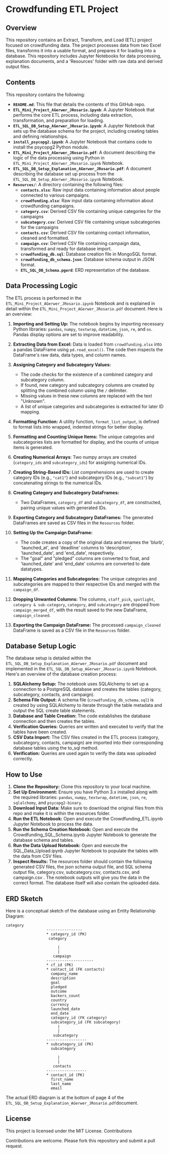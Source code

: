       
# Crowdfunding ETL Project

## Overview

This repository contains an Extract, Transform, and Load (ETL) project focused on crowdfunding data. The project processes data from two Excel files, transforms it into a usable format, and prepares it for loading into a database. This repository includes Jupyter Notebooks for data processing, explanation documents, and a 'Resources' folder with raw data and derived output files.

## Contents

This repository contains the following:

*   **`README.md`**: This file that details the contents of this GitHub repo.
*   **`ETL_Mini_Project_AGerwer_JRosario.ipynb`**: A Jupyter Notebook that performs the core ETL process, including data extraction, transformation, and preparation for loading.
*   **`ETL_SQL_DB_Setup_AGerwer_JRosario.ipynb`**: A Jupyter Notebook that sets up the database schema for the project, including creating tables and defining relationships.
*   **`install_psycopg2.ipynb`**: A Jupyter Notebook that contains code to install the psycopg2 Python module.
*   **`ETL_Mini_Project_AGerwer_JRosario.pdf`**: A document describing the logic of the data processing using Python in `ETL_Mini_Project_AGerwer_JRosario.ipynb` Notebook.
*   **`ETL_SQL_DB_Setup_Explanation_AGerwer_JRosario.pdf`**: A document describing the database set up process from the `ETL_SQL_DB_Setup_AGerwer_JRosario.ipynb` Notebook.
*   **`Resources/`**: A directory containing the following files:
    *   **`contacts.xlsx`**: Raw input data containing information about people connected to various campaigns.
    *   **`crowdfunding.xlsx`**: Raw input data containing information about crowdfunding campaigns.
    *   **`category.csv`**: Derived CSV file containing unique categories for the campaigns
    *   **`subcategory.csv`**: Derived CSV file containing unique subcategories for the campaigns
    *   **`contacts.csv`**: Derived CSV file containing contact information, cleaned and formatted.
    *   **`campaign.csv`**: Derived CSV file containing campaign data, transformed and ready for database import.
    *   **`crowdfunding_db.sql`**: Database creation file in MongoSQL format.
    *   **`crowdfunding_db_schema.json`**: Database schema output in JSON format.
    *   **`ETL_SQL_DB_Schema.pgerd`**: ERD representation of the database.

## Data Processing Logic

The ETL process is performed in the `ETL_Mini_Project_AGerwer_JRosario.ipynb` Notebook and is explained in detail within the `ETL_Mini_Project_AGerwer_JRosario.pdf` document. Here is an overview:

1.  **Importing and Setting Up:** The notebook begins by importing necessary Python libraries: `pandas`, `numpy`, `textwrap`, `datetime`, `json`, `re`, and `os`. Pandas display options are set to improve readability.

2.  **Extracting Data from Excel:** Data is loaded from `crowdfunding.xlsx` into a pandas DataFrame using `pd.read_excel()`. The code then inspects the DataFrame's raw data, data types, and column names.

3.  **Assigning Category and Subcategory Values:**
    *   The code checks for the existence of a combined category and subcategory column.
    *   If found, new category and subcategory columns are created by splitting the combined column using the `/` delimiter.
    *   Missing values in these new columns are replaced with the text "Unknown".
    *  A list of unique categories and subcategories is extracted for later ID mapping.

4.  **Formatting Function:** A utility function, `format_list_output`, is defined to format lists into wrapped, indented strings for better display.

5.  **Formatting and Counting Unique Items:** The unique categories and subcategories lists are formatted for display, and the counts of unique items is generated.

6.  **Creating Numerical Arrays**: Two numpy arrays are created (`category_ids` and `subcategory_ids`) for assigning numerical IDs.

7.  **Creating String-Based IDs:** List comprehensions are used to create category IDs (e.g., `"cat1"`) and subcategory IDs (e.g., `"subcat1"`) by concatenating strings to the numerical IDs.

8. **Creating Category and Subcategory DataFrames:**
    *   Two DataFrames, `category_df` and `subcategory_df`, are constructed, pairing unique values with generated IDs.

9.  **Exporting Category and Subcategory DataFrames:** The generated DataFrames are saved as CSV files in the `Resources` folder.

10. **Setting Up the Campaign DataFrame:**
    *   The code creates a copy of the original data and renames the 'blurb', 'launched_at', and 'deadline' columns to 'description', 'launched_date', and 'end_date', respectively.
    *   The "goal" and "pledged" columns are converted to float, and 'launched_date' and 'end_date' columns are converted to date datatypes.

11.  **Mapping Categories and Subcategories:** The unique categories and subcategories are mapped to their respective IDs and merged with the `campaign_df`.

12. **Dropping Unwanted Columns:** The columns, `staff_pick`, `spotlight`, `category & sub-category`, `category`, and `subcategory` are dropped from `campaign_merged_df`, with the result saved to the new DataFrame, `campaign_cleaned`.

13. **Exporting the Campaign DataFrame:** The processed `campaign_cleaned` DataFrame is saved as a CSV file in the `Resources` folder.

## Database Setup Logic

The database setup is detailed within the `ETL_SQL_DB_Setup_Explanation_AGerwer_JRosario.pdf` document and implemented in the `ETL_SQL_DB_Setup_AGerwer_JRosario.ipynb` Notebook. Here's an overview of the database creation process:

1. **SQLAlchemy Setup:** The notebook uses SQLAlchemy to set up a connection to a PostgreSQL database and creates the tables (category, subcategory, contacts, and campaign).
2. **Schema File Output:** A schema file (`crowdfunding_db_schema.sql`) is created by using SQLAlchemy to iterate through the table metadata and output the SQL create table statements.
3. **Database and Table Creation:** The code establishes the database connection and then creates the tables.
4. **Verification Queries:** Queries are written and executed to verify that the tables have been created.
5. **CSV Data Import:** The CSV files created in the ETL process (category, subcategory, contacts, campaign) are imported into their corresponding database tables using the to_sql method.
6. **Verification:** Queries are used again to verify the data was uploaded correctly.

## How to Use

1.  **Clone the Repository:** Clone this repository to your local machine.
2.  **Set Up Environment:** Ensure you have Python 3.x installed along with the required libraries: `pandas`, `numpy`, `textwrap`, `datetime`, `json`, `re`, `sqlalchemy`, and `psycopg2-binary`. 
3. **Download Input Data:** Make sure to download the original files from this repo and make it is within the resources folder.
4. **Run the ETL Notebook:** Open and execute the Crowdfunding_ETL.ipynb Jupyter Notebook to process the data.
5. **Run the Schema Creation Notebook:** Open and execute the Crowdfunding_SQL_Schema.ipynb Jupyter Notebook to generate the database schema and tables.
6. **Run the Data Upload Notebook:** Open and execute the SQL_Data_Upload.ipynb Jupyter Notebook to populate the tables with the data from CSV files.
7. **Inspect Results:** The resources folder should contain the following generated CSV files, the json schema output file, and SQL schema output file, category.csv, subcategory.csv, contacts.csv, and campaign.csv . The notebook outputs will give you the data in the correct format. The database itself will also contain the uploaded data.

## ERD Sketch

Here is a conceptual sketch of the database using an Entity Relationship Diagram:

    category
                      ----------------
                      * category_id (PK)
                       category

                           |
                           |
                         campaign
                      ---------------------
                      * cf_id (PK)
                      * contact_id (FK contacts)
                        company_name
                        description
                        goal
                        pledged
                        outcome
                        backers_count
                        country
                        currency
                        launched_date
                        end_date
                        category_id (FK category)
                        subcategory_id (FK subcategory)
                           |
                           |
                         subcategory
                      ------------------
                      * subcategory_id (PK)
                        subcategory

                           |
                           |
                         contacts
                      ------------------
                      * contact_id (PK)
                        first_name
                        last_name
                        email

The actual ERD diagram is at the bottom of page 4 of the `ETL_SQL_DB_Setup_Explanation_AGerwer_JRosario.pdf`document.

## License

This project is licensed under the MIT License.
Contributions

Contributions are welcome. Please fork this repository and submit a pull request.

